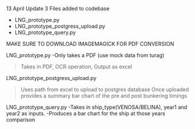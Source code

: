 13 April Update
3 Files added to codebase
- LNG_prototype.py
- LNG_prototype_postgress_upload.py
- LNG_prototype_query.py

MAKE SURE TO DOWNLOAD IMAGEMAGICK FOR PDF CONVERSION

LNG_prototype.py
-Only takes a PDF (use mock data from turag)
>Takes in PDF, OCR operation, Output as excel

LNG_prototype_postgress_upload.py
>Uses path from excel to upload to postgres database
>Once uploaded provides a summary bar chart of the pre and post bunkering timings

LNG_prototype_query.py
-Takes in ship_type(VENOSA/BELINA), year1 and year2 as inputs.
-Produces a bar chart for the ship at those years comparison
